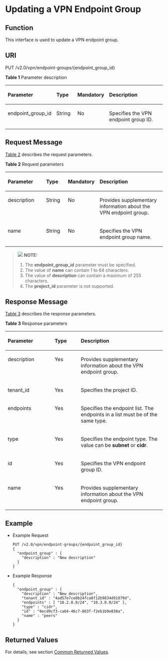 # Updating a VPN Endpoint Group<a name="en_topic_0093011519"></a>

## **Function**<a name="en-us_topic_0053740031_section21433709"></a>

This interface is used to update a VPN endpoint group.

## URI<a name="en-us_topic_0053740031_section58685656"></a>

PUT /v2.0/vpn/endpoint-groups/\{endpoint\_group\_id\}

**Table  1**  Parameter description

<a name="table19418153522110"></a>
<table><thead align="left"><tr id="row10418143532118"><th class="cellrowborder" valign="top" width="25.507449255074494%" id="mcps1.2.5.1.1"><p id="p11427103572112"><a name="p11427103572112"></a><a name="p11427103572112"></a><strong id="b842352706172115"><a name="b842352706172115"></a><a name="b842352706172115"></a>Parameter</strong></p>
</th>
<th class="cellrowborder" valign="top" width="14.288571142885711%" id="mcps1.2.5.1.2"><p id="p84273352212"><a name="p84273352212"></a><a name="p84273352212"></a>Type</p>
</th>
<th class="cellrowborder" valign="top" width="14.288571142885711%" id="mcps1.2.5.1.3"><p id="p242718358217"><a name="p242718358217"></a><a name="p242718358217"></a>Mandatory</p>
</th>
<th class="cellrowborder" valign="top" width="45.91540845915409%" id="mcps1.2.5.1.4"><p id="p104271435152111"><a name="p104271435152111"></a><a name="p104271435152111"></a>Description</p>
</th>
</tr>
</thead>
<tbody><tr id="row44271735192115"><td class="cellrowborder" valign="top" width="25.507449255074494%" headers="mcps1.2.5.1.1 "><p id="p743473572111"><a name="p743473572111"></a><a name="p743473572111"></a>endpoint_group_id</p>
</td>
<td class="cellrowborder" valign="top" width="14.288571142885711%" headers="mcps1.2.5.1.2 "><p id="p3434143514215"><a name="p3434143514215"></a><a name="p3434143514215"></a>String</p>
</td>
<td class="cellrowborder" valign="top" width="14.288571142885711%" headers="mcps1.2.5.1.3 "><p id="p10434143592116"><a name="p10434143592116"></a><a name="p10434143592116"></a>No</p>
</td>
<td class="cellrowborder" valign="top" width="45.91540845915409%" headers="mcps1.2.5.1.4 "><p id="p043443522110"><a name="p043443522110"></a><a name="p043443522110"></a>Specifies the VPN endpoint group ID.</p>
</td>
</tr>
</tbody>
</table>

## Request Message<a name="en-us_topic_0053740031_section55917699"></a>

[Table 2](#en-us_topic_0053740031_table16221316)  describes the request parameters.

**Table  2**  Request parameters

<a name="en-us_topic_0053740031_table16221316"></a>
<table><thead align="left"><tr id="en-us_topic_0053740031_row20649961"><th class="cellrowborder" valign="top" width="25.507449255074494%" id="mcps1.2.5.1.1"><p id="en-us_topic_0053740031_p62034116"><a name="en-us_topic_0053740031_p62034116"></a><a name="en-us_topic_0053740031_p62034116"></a>Parameter</p>
</th>
<th class="cellrowborder" valign="top" width="14.288571142885711%" id="mcps1.2.5.1.2"><p id="en-us_topic_0053740031_p58707504"><a name="en-us_topic_0053740031_p58707504"></a><a name="en-us_topic_0053740031_p58707504"></a>Type</p>
</th>
<th class="cellrowborder" valign="top" width="14.288571142885711%" id="mcps1.2.5.1.3"><p id="en-us_topic_0053740031_p57687380"><a name="en-us_topic_0053740031_p57687380"></a><a name="en-us_topic_0053740031_p57687380"></a>Mandatory</p>
</th>
<th class="cellrowborder" valign="top" width="45.91540845915409%" id="mcps1.2.5.1.4"><p id="en-us_topic_0053740031_p42166233"><a name="en-us_topic_0053740031_p42166233"></a><a name="en-us_topic_0053740031_p42166233"></a>Description</p>
</th>
</tr>
</thead>
<tbody><tr id="en-us_topic_0053740031_row58467488"><td class="cellrowborder" valign="top" width="25.507449255074494%" headers="mcps1.2.5.1.1 "><p id="en-us_topic_0053740031_p38246063"><a name="en-us_topic_0053740031_p38246063"></a><a name="en-us_topic_0053740031_p38246063"></a>description</p>
</td>
<td class="cellrowborder" valign="top" width="14.288571142885711%" headers="mcps1.2.5.1.2 "><p id="en-us_topic_0053740031_p10923387"><a name="en-us_topic_0053740031_p10923387"></a><a name="en-us_topic_0053740031_p10923387"></a>String</p>
</td>
<td class="cellrowborder" valign="top" width="14.288571142885711%" headers="mcps1.2.5.1.3 "><p id="en-us_topic_0053740031_p12379115"><a name="en-us_topic_0053740031_p12379115"></a><a name="en-us_topic_0053740031_p12379115"></a>No</p>
</td>
<td class="cellrowborder" valign="top" width="45.91540845915409%" headers="mcps1.2.5.1.4 "><p id="en-us_topic_0053740031_p63184231"><a name="en-us_topic_0053740031_p63184231"></a><a name="en-us_topic_0053740031_p63184231"></a>Provides supplementary information about the VPN endpoint group.</p>
</td>
</tr>
<tr id="en-us_topic_0053740031_row31787174"><td class="cellrowborder" valign="top" width="25.507449255074494%" headers="mcps1.2.5.1.1 "><p id="en-us_topic_0053740031_p24624288"><a name="en-us_topic_0053740031_p24624288"></a><a name="en-us_topic_0053740031_p24624288"></a>name</p>
</td>
<td class="cellrowborder" valign="top" width="14.288571142885711%" headers="mcps1.2.5.1.2 "><p id="en-us_topic_0053740031_p48410331"><a name="en-us_topic_0053740031_p48410331"></a><a name="en-us_topic_0053740031_p48410331"></a>String</p>
</td>
<td class="cellrowborder" valign="top" width="14.288571142885711%" headers="mcps1.2.5.1.3 "><p id="en-us_topic_0053740031_p28922751"><a name="en-us_topic_0053740031_p28922751"></a><a name="en-us_topic_0053740031_p28922751"></a>No</p>
</td>
<td class="cellrowborder" valign="top" width="45.91540845915409%" headers="mcps1.2.5.1.4 "><p id="en-us_topic_0053740031_p61041458"><a name="en-us_topic_0053740031_p61041458"></a><a name="en-us_topic_0053740031_p61041458"></a>Specifies the VPN endpoint group name.</p>
</td>
</tr>
</tbody>
</table>

>![](/images/icon-note.gif) **NOTE:**   
>1.  The  **endpoint\_group\_id**  parameter must be specified.  
>2.  The value of  **name**  can contain 1 to 64 characters.  
>3.  The value of  **description**  can contain a maximum of 255 characters.  
>4.  The  **project\_id**  parameter is not supported.  

## Response Message<a name="en-us_topic_0053740031_section33497244"></a>

[Table 3](#en-us_topic_0053740031_table45411103)  describes the response parameters.

**Table  3**  Response parameters

<a name="en-us_topic_0053740031_table45411103"></a>
<table><thead align="left"><tr id="en-us_topic_0053740031_row48031108"><th class="cellrowborder" valign="top" width="29.76%" id="mcps1.2.4.1.1"><p id="en-us_topic_0053740031_p65314517"><a name="en-us_topic_0053740031_p65314517"></a><a name="en-us_topic_0053740031_p65314517"></a>Parameter</p>
</th>
<th class="cellrowborder" valign="top" width="16.67%" id="mcps1.2.4.1.2"><p id="en-us_topic_0053740031_p55984556"><a name="en-us_topic_0053740031_p55984556"></a><a name="en-us_topic_0053740031_p55984556"></a>Type</p>
</th>
<th class="cellrowborder" valign="top" width="53.57000000000001%" id="mcps1.2.4.1.3"><p id="en-us_topic_0053740031_p27859461"><a name="en-us_topic_0053740031_p27859461"></a><a name="en-us_topic_0053740031_p27859461"></a>Description</p>
</th>
</tr>
</thead>
<tbody><tr id="en-us_topic_0053740031_row42023897"><td class="cellrowborder" valign="top" width="29.76%" headers="mcps1.2.4.1.1 "><p id="en-us_topic_0053740031_p48492497"><a name="en-us_topic_0053740031_p48492497"></a><a name="en-us_topic_0053740031_p48492497"></a>description</p>
</td>
<td class="cellrowborder" valign="top" width="16.67%" headers="mcps1.2.4.1.2 "><p id="en-us_topic_0053740031_p35578198"><a name="en-us_topic_0053740031_p35578198"></a><a name="en-us_topic_0053740031_p35578198"></a>Yes</p>
</td>
<td class="cellrowborder" valign="top" width="53.57000000000001%" headers="mcps1.2.4.1.3 "><p id="en-us_topic_0053740031_p23930149"><a name="en-us_topic_0053740031_p23930149"></a><a name="en-us_topic_0053740031_p23930149"></a>Provides supplementary information about the VPN endpoint group.</p>
</td>
</tr>
<tr id="en-us_topic_0053740031_row14044750"><td class="cellrowborder" valign="top" width="29.76%" headers="mcps1.2.4.1.1 "><p id="en-us_topic_0053740031_p63882937"><a name="en-us_topic_0053740031_p63882937"></a><a name="en-us_topic_0053740031_p63882937"></a>tenant_id</p>
</td>
<td class="cellrowborder" valign="top" width="16.67%" headers="mcps1.2.4.1.2 "><p id="en-us_topic_0053740031_p7135413"><a name="en-us_topic_0053740031_p7135413"></a><a name="en-us_topic_0053740031_p7135413"></a>Yes</p>
</td>
<td class="cellrowborder" valign="top" width="53.57000000000001%" headers="mcps1.2.4.1.3 "><p id="en-us_topic_0053740031_p40569470"><a name="en-us_topic_0053740031_p40569470"></a><a name="en-us_topic_0053740031_p40569470"></a>Specifies the project ID.</p>
</td>
</tr>
<tr id="en-us_topic_0053740031_row29580916"><td class="cellrowborder" valign="top" width="29.76%" headers="mcps1.2.4.1.1 "><p id="en-us_topic_0053740031_p47244029"><a name="en-us_topic_0053740031_p47244029"></a><a name="en-us_topic_0053740031_p47244029"></a>endpoints</p>
</td>
<td class="cellrowborder" valign="top" width="16.67%" headers="mcps1.2.4.1.2 "><p id="en-us_topic_0053740031_p1561146"><a name="en-us_topic_0053740031_p1561146"></a><a name="en-us_topic_0053740031_p1561146"></a>Yes</p>
</td>
<td class="cellrowborder" valign="top" width="53.57000000000001%" headers="mcps1.2.4.1.3 "><p id="en-us_topic_0053740031_p42136306"><a name="en-us_topic_0053740031_p42136306"></a><a name="en-us_topic_0053740031_p42136306"></a>Specifies the endpoint list. The endpoints in a list must be of the same type.</p>
</td>
</tr>
<tr id="en-us_topic_0053740031_row43682438"><td class="cellrowborder" valign="top" width="29.76%" headers="mcps1.2.4.1.1 "><p id="en-us_topic_0053740031_p48616614"><a name="en-us_topic_0053740031_p48616614"></a><a name="en-us_topic_0053740031_p48616614"></a>type</p>
</td>
<td class="cellrowborder" valign="top" width="16.67%" headers="mcps1.2.4.1.2 "><p id="en-us_topic_0053740031_p45631679"><a name="en-us_topic_0053740031_p45631679"></a><a name="en-us_topic_0053740031_p45631679"></a>Yes</p>
</td>
<td class="cellrowborder" valign="top" width="53.57000000000001%" headers="mcps1.2.4.1.3 "><p id="en-us_topic_0053740031_p16804345"><a name="en-us_topic_0053740031_p16804345"></a><a name="en-us_topic_0053740031_p16804345"></a>Specifies the endpoint type. The value can be <strong id="en-us_topic_0053740031_b126583707521264"><a name="en-us_topic_0053740031_b126583707521264"></a><a name="en-us_topic_0053740031_b126583707521264"></a>subnet</strong>&nbsp;or&nbsp;<strong id="en-us_topic_0053740031_b191796307321264"><a name="en-us_topic_0053740031_b191796307321264"></a><a name="en-us_topic_0053740031_b191796307321264"></a>cidr</strong>.</p>
</td>
</tr>
<tr id="en-us_topic_0053740031_row17021380"><td class="cellrowborder" valign="top" width="29.76%" headers="mcps1.2.4.1.1 "><p id="en-us_topic_0053740031_p36554565"><a name="en-us_topic_0053740031_p36554565"></a><a name="en-us_topic_0053740031_p36554565"></a>id</p>
</td>
<td class="cellrowborder" valign="top" width="16.67%" headers="mcps1.2.4.1.2 "><p id="en-us_topic_0053740031_p8129827"><a name="en-us_topic_0053740031_p8129827"></a><a name="en-us_topic_0053740031_p8129827"></a>Yes</p>
</td>
<td class="cellrowborder" valign="top" width="53.57000000000001%" headers="mcps1.2.4.1.3 "><p id="en-us_topic_0053740031_p55361044"><a name="en-us_topic_0053740031_p55361044"></a><a name="en-us_topic_0053740031_p55361044"></a>Specifies the VPN endpoint group ID.</p>
</td>
</tr>
<tr id="en-us_topic_0053740031_row28487351"><td class="cellrowborder" valign="top" width="29.76%" headers="mcps1.2.4.1.1 "><p id="en-us_topic_0053740031_p25774132"><a name="en-us_topic_0053740031_p25774132"></a><a name="en-us_topic_0053740031_p25774132"></a>name</p>
</td>
<td class="cellrowborder" valign="top" width="16.67%" headers="mcps1.2.4.1.2 "><p id="en-us_topic_0053740031_p7329937"><a name="en-us_topic_0053740031_p7329937"></a><a name="en-us_topic_0053740031_p7329937"></a>Yes</p>
</td>
<td class="cellrowborder" valign="top" width="53.57000000000001%" headers="mcps1.2.4.1.3 "><p id="en-us_topic_0053740031_p41771788"><a name="en-us_topic_0053740031_p41771788"></a><a name="en-us_topic_0053740031_p41771788"></a>Provides supplementary information about the VPN endpoint group.</p>
</td>
</tr>
</tbody>
</table>

## Example<a name="en-us_topic_0053740031_section33039746"></a>

-   Example Request

    ```
    PUT /v2.0/vpn/endpoint-groups/{endpoint_group_id}
    {
      "endpoint_group" : {
        "description" : "New description"
      }
    }
    ```


-   Example Response

    ```
    {
      "endpoint_group" : {
        "description" : "New description",
        "tenant_id" : "4ad57e7ce0b24fca8f12b9834d91079d",
        "endpoints" : [ "10.2.0.0/24", "10.3.0.0/24" ],
        "type" : "cidr",
        "id" : "6ecd9cf3-ca64-46c7-863f-f2eb1b9e838a",
        "name" : "peers"
      }
    }
    ```


## Returned Values<a name="section6578292"></a>

For details, see section  [Common Returned Values](common-returned-values.md).

